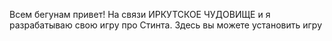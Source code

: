 Всем бегунам привет!
На связи ИРКУТСКОЕ ЧУДОВИЩЕ и я разрабатываю свою игру про Стинта.
Здесь вы можете установить игру
